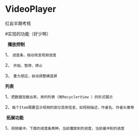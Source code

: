 # VideoPlayer
红岩半期考核

#实现的功能（好少啊）  

   **播放控制**  
   
1、 `进度条，拖动改变视频进度`  
  
2、 `开始、暂停、停止`  
  
3、 `重力感应，自动调整横竖屏`

  **列表**

1、`把数据加载出来，用列列表（用RecyclerView ）的形式展示`

2、`每个Item需要显示视频的部分具体信息，如视频描述，作者名、作者头像等`

  **拓展功能**
  
1、`视频缓冲，下面的进度条两种，当前播放到的进度，当前缓冲到的进度`
